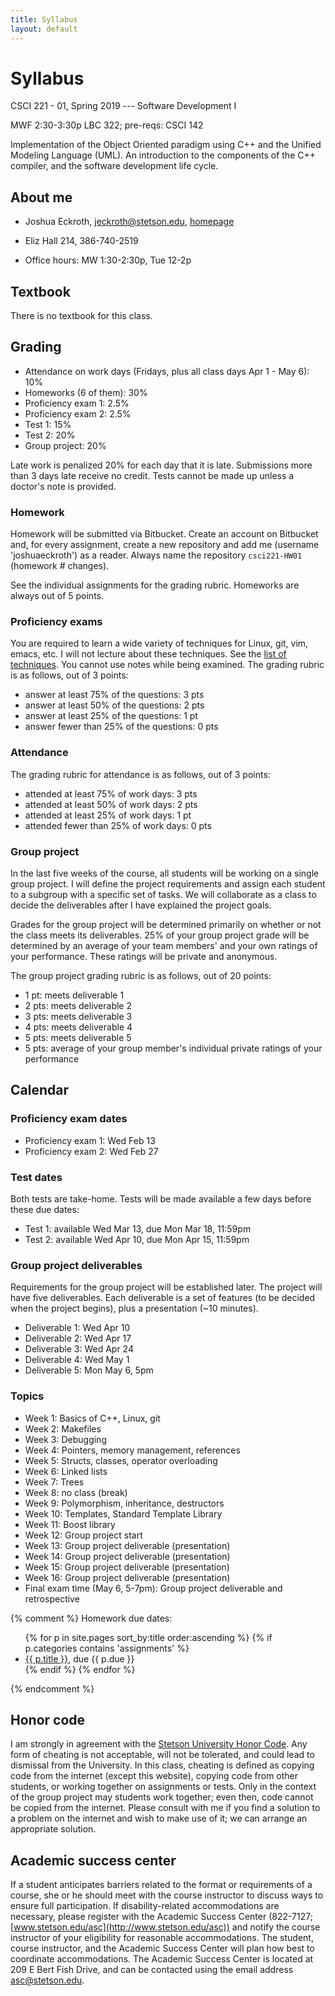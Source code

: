```yaml
---
title: Syllabus
layout: default
---
```


# Syllabus

CSCI 221 - 01, Spring 2019 --- Software Development I

MWF 2:30-3:30p LBC 322; pre-reqs: CSCI 142

Implementation of the Object Oriented paradigm using C++ and the Unified Modeling Language (UML). An introduction to the components of the C++ compiler, and the software development life cycle.

## About me

- Joshua Eckroth, [jeckroth@stetson.edu](mailto:jeckroth@stetson.edu), [homepage](http://www2.stetson.edu/~jeckroth/)

- Eliz Hall 214, 386-740-2519

- Office hours: MW 1:30-2:30p, Tue 12-2p

## Textbook

There is no textbook for this class.

## Grading

- Attendance on work days (Fridays, plus all class days Apr 1 - May 6): 10%
- Homeworks (6 of them): 30%
- Proficiency exam 1: 2.5%
- Proficiency exam 2: 2.5%
- Test 1: 15%
- Test 2: 20%
- Group project: 20%

Late work is penalized 20% for each day that it is late. Submissions more than 3 days late receive no credit. Tests cannot be made up unless a doctor's note is provided.

### Homework

Homework will be submitted via Bitbucket. Create an account on Bitbucket and, for every assignment, create a new repository and add me (username 'joshuaeckroth') as a reader. Always name the repository `csci221-HW01` (homework \# changes).

See the individual assignments for the grading rubric. Homeworks are always out of 5 points.

### Proficiency exams

You are required to learn a wide variety of techniques for Linux, git, vim, emacs, etc. I will not lecture about these techniques. See the [list of techniques](/guide/proficiency-exams.html). You cannot use notes while being examined. The grading rubric is as follows, out of 3 points:

- answer at least 75% of the questions: 3 pts
- answer at least 50% of the questions: 2 pts
- answer at least 25% of the questions: 1 pt
- answer fewer than 25% of the questions: 0 pts

### Attendance

The grading rubric for attendance is as follows, out of 3 points:

- attended at least 75% of work days: 3 pts
- attended at least 50% of work days: 2 pts
- attended at least 25% of work days: 1 pt
- attended fewer than 25% of work days: 0 pts

### Group project

In the last five weeks of the course, all students will be working on a single group project. I will define the project requirements and assign each student to a subgroup with a specific set of tasks. We will collaborate as a class to decide the deliverables after I have explained the project goals.

Grades for the group project will be determined primarily on whether or not the class meets its deliverables. 25% of your group project grade will be determined by an average of your team members' and your own ratings of your performance. These ratings will be private and anonymous.

The group project grading rubric is as follows, out of 20 points:

- 1 pt: meets deliverable 1
- 2 pts: meets deliverable 2
- 3 pts: meets deliverable 3
- 4 pts: meets deliverable 4
- 5 pts: meets deliverable 5
- 5 pts: average of your group member's individual private ratings of your performance

## Calendar

### Proficiency exam dates

- Proficiency exam 1: Wed Feb 13
- Proficiency exam 2: Wed Feb 27

### Test dates

Both tests are take-home. Tests will be made available a few days before these due dates:

- Test 1: available Wed Mar 13, due Mon Mar 18, 11:59pm
- Test 2: available Wed Apr 10, due Mon Apr 15, 11:59pm

### Group project deliverables

Requirements for the group project will be established later. The project will have five deliverables. Each deliverable is a set of features (to be decided when the project begins), plus a presentation (~10 minutes).

- Deliverable 1: Wed Apr 10
- Deliverable 2: Wed Apr 17
- Deliverable 3: Wed Apr 24
- Deliverable 4: Wed May 1 
- Deliverable 5: Mon May 6, 5pm

### Topics

- Week 1: Basics of C++, Linux, git
- Week 2: Makefiles
- Week 3: Debugging
- Week 4: Pointers, memory management, references
- Week 5: Structs, classes, operator overloading
- Week 6: Linked lists
- Week 7: Trees
- Week 8: no class (break)
- Week 9: Polymorphism, inheritance, destructors
- Week 10: Templates, Standard Template Library
- Week 11: Boost library
- Week 12: Group project start
- Week 13: Group project deliverable (presentation)
- Week 14: Group project deliverable (presentation)
- Week 15: Group project deliverable (presentation)
- Week 16: Group project deliverable (presentation)
- Final exam time (May 6, 5-7pm): Group project deliverable and retrospective


{% comment %}
Homework due dates:

<ul>
{% for p in site.pages sort_by:title order:ascending %}
{% if p.categories contains 'assignments' %}
<li>
<a href="{{ p.url }}">{{ p.title }}</a>, due {{ p.due }}
</li>
{% endif %}
{% endfor %}
</ul>
{% endcomment %}


## Honor code

I am strongly in agreement with the
[Stetson University Honor Code](http://www.stetson.edu/other/honor-system/). Any
form of cheating is not acceptable, will not be tolerated, and could
lead to dismissal from the University. In this class, cheating is defined as copying code from the internet (except this website), copying code from other students, or working together on assignments or tests. Only in the context of the group project may students work together; even then, code cannot be copied from the internet. Please consult with me if you find a solution to a problem on the internet and wish to make use of it; we can arrange an appropriate solution.

## Academic success center

If a student anticipates barriers related to the format or
requirements of a course, she or he should meet with the course
instructor to discuss ways to ensure full participation. If
disability-related accommodations are necessary, please register with
the Academic Success Center (822-7127;
[www.stetson.edu/asc](http://www.stetson.edu/asc)) and notify the
course instructor of your eligibility for reasonable
accommodations. The student, course instructor, and the Academic
Success Center will plan how best to coordinate accommodations. The
Academic Success Center is located at 209 E Bert Fish Drive, and can
be contacted using the email address
[asc@stetson.edu](mailto:asc@stetson.edu).
